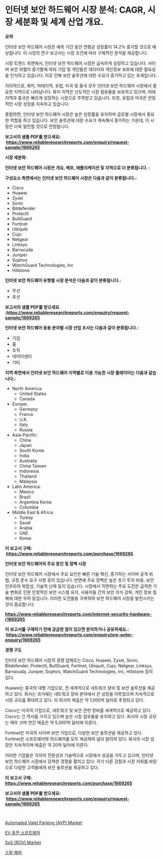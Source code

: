 <p><h1>인터넷 보안 하드웨어 시장 분석: CAGR, 시장 세분화 및 세계 산업 개요.</h1></p><p><strong>요약</strong></p>
<p><p>인터넷 보안 하드웨어 시장은 예측 기간 동안 연평균 성장률이 14.2% 증가할 것으로 예상됩니다. 이 시장의 연구 보고서는 시장 조건에 따라 구체적인 분석을 제공합니다. </p><p>시장 트렌드 측면에서, 인터넷 보안 하드웨어 시장은 급속하게 성장하고 있습니다. 사이버 보안 위협이 증가함에 따라 기업 및 개인들은 데이터와 개인정보 보호에 대한 필요성을 인식하고 있습니다. 이로 인해 보안 솔루션에 대한 수요가 증가하고 있는 추세입니다.</p><p>지리적으로, 북미, 아태지역, 유럽, 미국 및 중국 모두 인터넷 보안 하드웨어 시장에서 중요한 지역으로 나타납니다. 북미 지역은 선도적인 시장 점유율을 보유하고 있으며, 아태지역과 중국은 빠르게 성장하는 시장으로 주목받고 있습니다. 또한, 유럽과 미국은 안정적인 시장 성장을 지속하고 있습니다.</p><p>종합하면, 인터넷 보안 하드웨어 시장은 높은 성장률을 유지하며 글로벌 시장에서 중요한 역할을 하고 있습니다. 보안 솔루션에 대한 수요가 계속해서 증가하는 가운데, 이 시장은 더욱 발전할 것으로 전망됩니다.</p></p>
<p><strong>보고서의 샘플 PDF를 받으세요: &nbsp;<a href="https://www.reliableresearchreports.com/enquiry/request-sample/1669265">https://www.reliableresearchreports.com/enquiry/request-sample/1669265</a></strong></p>
<p><strong>시장 세분화:</strong></p>
<p><strong> 인터넷 보안 하드웨어 시장은 개요, 배포, 애플리케이션 및 지역으로 더 분류됩니다. :</strong></p>
<p><strong>구성요소 측면에서는 인터넷 보안 하드웨어 시장은 다음과 같이 분류됩니다.:</strong></p>
<p><ul><li>Cisco</li><li>Huawei</li><li>Zyxel</li><li>Sonic</li><li>Bitdefender</li><li>Protectli</li><li>BullGuard</li><li>Fortinet</li><li>Ubiquiti</li><li>Cujo</li><li>Netgear</li><li>Linksys</li><li>Barracuda</li><li>Juniper</li><li>Sophos</li><li>WatchGuard Technologies, Inc</li><li>Hillstone</li></ul></p>
<p><strong> 인터넷 보안 하드웨어 유형별 시장 분석은 다음과 같이 분류됩니다.:</strong></p>
<p><ul><li>무선</li><li>유선</li></ul></p>
<p><strong>보고서의 샘플 PDF를 받으세요 :<a href="https://www.reliableresearchreports.com/enquiry/request-sample/1669265">https://www.reliableresearchreports.com/enquiry/request-sample/1669265</a></strong></p>
<p><strong> 인터넷 보안 하드웨어 응용 분야별 시장 산업 조사는 다음과 같이 분류됩니다.:</strong></p>
<p><ul><li>기업</li><li>홈</li><li>조직</li><li>데이터센터</li><li>기타</li></ul></p>
<p><strong>지역 측면에서 인터넷 보안 하드웨어 지역별로 이용 가능한 시장 플레이어는 다음과 같습니다.:</strong></p>
<p><ul>
    <li>
        North America:
        <ul>
            <li>United States</li>
            <li>Canada</li>
        </ul>
    </li>
    <li>
        Europe:
        <ul>
            <li>Germany</li>
            <li>France</li>
            <li>U.K.</li>
            <li>Italy</li>
            <li>Russia</li>
        </ul>
    </li>
    <li>
        Asia-Pacific:
        <ul>
            <li>China</li>
            <li>Japan</li>
            <li>South Korea</li>
            <li>India</li>
            <li>Australia</li>
            <li>China Taiwan</li>
            <li>Indonesia</li>
            <li>Thailand</li>
            <li>Malaysia</li>
        </ul>
    </li>
    <li>
        Latin America:
        <ul>
            <li>Mexico</li>
            <li>Brazil</li>
            <li>Argentina Korea</li>
            <li>Colombia</li>
        </ul>
    </li>
    <li>
        Middle East & Africa:
        <ul>
            <li>Turkey</li>
            <li>Saudi</li>
            <li>Arabia</li>
            <li>UAE</li>
            <li>Korea</li>
        </ul>
    </li>
    </ul></p>
<p><strong>이 보고서 구매: &nbsp;<a href="https://www.reliableresearchreports.com/purchase/1669265">https://www.reliableresearchreports.com/purchase/1669265</a></strong></p>
<p><strong>인터넷 보안 하드웨어의 주요 동인 및 장벽 시장</strong></p>
<p><p>인터넷 보안 하드웨어 시장에서 주요 요인은 빠른 기술 혁신, 증가하는 사이버 공격 위협, 규정 준수 요구 사항 등이 있습니다. 반면에 주요 장벽은 높은 초기 투자 비용, 보안 인프라의 복잡성, 기술적 난제 등이 있습니다. 시장에서 직면하는 주요 도전은 급격한 기술 변화로 인한 안정적인 보안 시스템 유지, 사용자들 간의 보안 의식 강화, 개인 정보 침해에 대한 우려 등입니다. 이러한 도전들을 극복하여 보안 하드웨어 시장을 발전시키는 것이 중요합니다.</p></p>
<p><strong><a href="https://www.reliableresearchreports.com/internet-security-hardware-r1669265">https://www.reliableresearchreports.com/internet-security-hardware-r1669265</a></strong></p>
<p><strong>이 보고서를 구매하기 전에 궁금한 점이 있으면 문의하거나 공유하세요.: &nbsp;<a href="https://www.reliableresearchreports.com/enquiry/pre-order-enquiry/1669265">https://www.reliableresearchreports.com/enquiry/pre-order-enquiry/1669265</a></strong></p>
<p><strong>경쟁 구도</strong></p>
<p><p>인터넷 보안 하드웨어 시장의 경쟁 업체로는 Cisco, Huawei, Zyxel, Sonic, Bitdefender, Protectli, BullGuard, Fortinet, Ubiquiti, Cujo, Netgear, Linksys, Barracuda, Juniper, Sophos, WatchGuard Technologies, Inc, Hillstone 등이 있다. </p><p>Huawei는 중국의 대형 기업으로, 전 세계적으로 네트워크 장비 및 보안 솔루션을 제공하고 있다. 회사는 과거에는 네트워크 장비 분야에서 큰 성장을 이루었으며 지속적으로 시장 규모를 확대하고 있다. 이 회사의 매출은 약 1,000억 달러로 추정되고 있다.</p><p>Cisco는 미국의 기업으로, 네트워크 및 보안 관련 장비를 세계적으로 제공하고 있다. Cisco는 긴 역사를 가지고 있으며 높은 시장 점유율을 유지하고 있다. 회사의 시장 규모는 매우 크며 연간 매출은 약 5,000억 달러에 이른다.</p><p>Fortinet은 미국의 사이버 보안 기업으로, 다양한 보안 솔루션을 제공하고 있다. Fortinet은 소프트웨어와 하드웨어를 모두 제공하여 널리 알려져 있다. 회사의 시장 성장은 지속적이며 매출은 약 20억 달러에 이른다.</p><p>이러한 기업들은 각자의 전문성과 기술력으로 시장에서 성공을 거두고 있으며, 인터넷 보안 하드웨어 시장에서 강력한 경쟁을 펼치고 있다. 각기 다른 강점과 시장 지위를 바탕으로 다양한 고객들에게 보안 솔루션을 제공하고 있다.</p></p>
<p><strong>이 보고서 구매: &nbsp; <a href="https://www.reliableresearchreports.com/purchase/1669265">https://www.reliableresearchreports.com/purchase/1669265</a></strong></p>
<p><strong>보고서의 샘플 PDF를 받으세요: &nbsp;<a href="https://www.reliableresearchreports.com/enquiry/request-sample/1669265">https://www.reliableresearchreports.com/enquiry/request-sample/1669265</a></strong><strong></strong></p>
<p>&nbsp;</p>
<p><p><a href="https://issuu.com/reportprime-2/docs/automated-valet-parking-avp-market-size-2030.pptx">Automated Valet Parking (AVP) Market</a></p><p><a href="https://medium.com/@cierrahayes645/ev-%EC%B6%A9%EC%A0%84%EC%86%8C-%EC%86%8C%ED%94%84%ED%8A%B8%EC%9B%A8%EC%96%B4-%EC%8B%9C%EC%9E%A5-%EB%8F%99%ED%96%A5-%EB%B0%8F-%EC%8B%9C%EC%9E%A5-%EB%B6%84%EC%84%9D%EC%9D%80-2024-2031%EB%85%84%EA%B9%8C%EC%A7%80-%EC%98%88%EC%B8%A1%EB%90%A9%EB%8B%88%EB%8B%A4-86756850df38">EV 충전 소프트웨어</a></p><p><a href="https://issuu.com/reportprime-2/docs/sxs-rov-market-size-2030.pptx">SxS (ROV) Market</a></p><p><a href="https://medium.com/@fly879567/%EA%B0%95%EC%B2%A0-%EB%A7%9D%EC%B9%98-%EC%8B%9C%EC%9E%A5-%EA%B7%9C%EB%AA%A8%EB%8A%94-%EC%A0%84-%EC%84%B8%EA%B3%84-%EC%82%B0%EC%97%85%EC%97%90%EC%84%9C-%EC%B5%9C%EA%B3%A0%EC%9D%98-%EB%A7%88%EC%BC%80%ED%8C%85-%EC%B1%84%EB%84%90%EC%9D%84-%EB%93%9C%EB%9F%AC%EB%83%85%EB%8B%88%EB%8B%A4-e2b09ff49c39">스틸 해머</a></p></p>